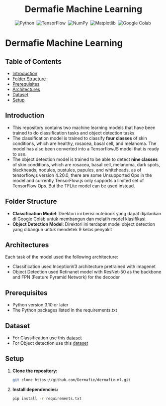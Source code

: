 <h1 align="center">Dermafie Machine Learning</h1>

<div align="center">

![Python](https://img.shields.io/badge/-Python-05122A?style=flat&logo=python)&nbsp;
![TensorFlow](https://img.shields.io/badge/-TensorFlow-05122A?style=flat&logo=tensorflow)&nbsp;
![NumPy](https://img.shields.io/badge/-NumPy-05122A?style=flat&logo=numpy)&nbsp;
![Matplotlib](https://img.shields.io/badge/-Matplotlib-05122A?style=flat&logo=matplotlib)&nbsp;
![Google Colab](https://img.shields.io/badge/-Google%20Colab-05122A?style=flat&logo=googlecolab)&nbsp;

</div>

# Dermafie Machine Learning

## Table of Contents

- [Introduction](#introduction)
- [Folder Structure](#folder-structure)
- [Prerequisites](#prerequisites)
- [Architectures](#architectures)
- [Dataset](#dataset)
- [Setup](#setup)

## Introduction
- This repository contains two machine learning models that have been trained to do classification tasks and object detection tasks.
- The classification model is trained to classify **four classes** of skin conditions, which are healthy, rosacea, basal cell, and melanoma. The model has also been converted into a TensorflowJS model that is ready to use.
- The object detection model is trained to be able to detect **nine classes** of skin conditions, which are rosacea, basal cell, melanoma, dark spots, blackheads, nodules, pustules, papules, and whiteheads. as of tensorflowjs version 4.20.0, there are some Unsupported Ops in the model and currently TensorFlow.js only supports a limited set of TensorFlow Ops. But the TFLite model can be used instead.

## Folder Structure
- **Classification Model**: Direktori ini berisi notebook yang dapat dijalankan di Google Colab untuk membangun dan melatih model klasifikasi.
- **Object Detection Model**: Direktori ini terdapat model object detection yang dibangun untuk mendetek 9 kelas penyakit

## Architectures
Each task of the model used the following architecture:
* Classification used InceptionV3 architecture pretrained with imagenet
* Object Detection used Retinanet model with ResNet-50 as the backbone and FPN (Feature Pyramid Network) for the decoder

## Prerequisites
- Python version 3.10 or later
- The Python packages listed in the requirements.txt

## Dataset
- For Classification use this [dataset](https://app.roboflow.com/dermafie/dermafie-classification)
- For Object detection use this [dataset](https://app.roboflow.com/dermafie/dermafie)

## Setup
1. **Clone the repository:**
   ```bash
   git clone https://github.com/Dermafie/dermafie-ml.git
   ```
2. **Install dependencies:**
   ```bash
   pip install -r requirements.txt
   ```